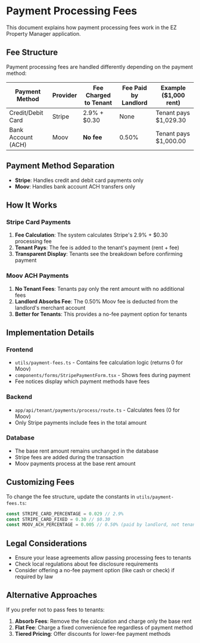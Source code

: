 # Payment Processing Fees

This document explains how payment processing fees work in the EZ Property Manager application.

## Fee Structure

Payment processing fees are handled differently depending on the payment method:

| Payment Method | Provider | Fee Charged to Tenant | Fee Paid by Landlord | Example ($1,000 rent) |
|----------------|----------|----------------------|---------------------|----------------------|
| Credit/Debit Card | Stripe | 2.9% + $0.30 | None | Tenant pays $1,029.30 |
| Bank Account (ACH) | Moov | **No fee** | 0.50% | Tenant pays $1,000.00 |

## Payment Method Separation

- **Stripe**: Handles credit and debit card payments only
- **Moov**: Handles bank account ACH transfers only

## How It Works

### Stripe Card Payments
1. **Fee Calculation**: The system calculates Stripe's 2.9% + $0.30 processing fee
2. **Tenant Pays**: The fee is added to the tenant's payment (rent + fee)
3. **Transparent Display**: Tenants see the breakdown before confirming payment

### Moov ACH Payments
1. **No Tenant Fees**: Tenants pay only the rent amount with no additional fees
2. **Landlord Absorbs Fee**: The 0.50% Moov fee is deducted from the landlord's merchant account
3. **Better for Tenants**: This provides a no-fee payment option for tenants

## Implementation Details

### Frontend
- `utils/payment-fees.ts` - Contains fee calculation logic (returns 0 for Moov)
- `components/forms/StripePaymentForm.tsx` - Shows fees during payment
- Fee notices display which payment methods have fees

### Backend
- `app/api/tenant/payments/process/route.ts` - Calculates fees (0 for Moov)
- Only Stripe payments include fees in the total amount

### Database
- The base rent amount remains unchanged in the database
- Stripe fees are added during the transaction
- Moov payments process at the base rent amount

## Customizing Fees

To change the fee structure, update the constants in `utils/payment-fees.ts`:

```typescript
const STRIPE_CARD_PERCENTAGE = 0.029 // 2.9%
const STRIPE_CARD_FIXED = 0.30 // $0.30
const MOOV_ACH_PERCENTAGE = 0.005 // 0.50% (paid by landlord, not tenant)
```

## Legal Considerations

- Ensure your lease agreements allow passing processing fees to tenants
- Check local regulations about fee disclosure requirements
- Consider offering a no-fee payment option (like cash or check) if required by law

## Alternative Approaches

If you prefer not to pass fees to tenants:

1. **Absorb Fees**: Remove the fee calculation and charge only the base rent
2. **Flat Fee**: Charge a fixed convenience fee regardless of payment method
3. **Tiered Pricing**: Offer discounts for lower-fee payment methods 